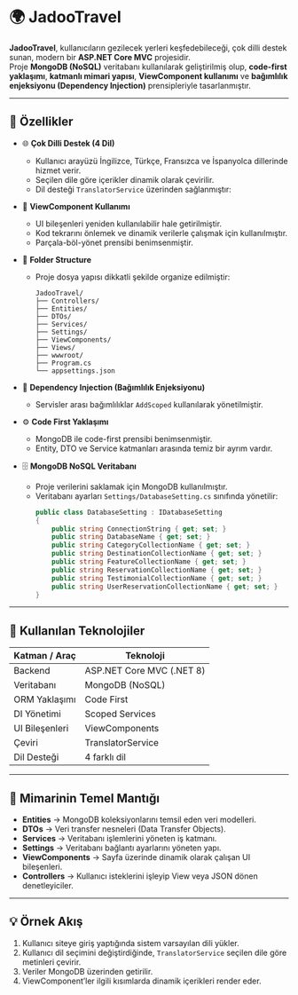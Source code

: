 ﻿# 🌍 JadooTravel

**JadooTravel**, kullanıcıların gezilecek yerleri keşfedebileceği, çok dilli destek sunan, modern bir **ASP.NET Core MVC** projesidir.  
Proje **MongoDB (NoSQL)** veritabanı kullanılarak geliştirilmiş olup, **code-first yaklaşımı**, **katmanlı mimari yapısı**, **ViewComponent kullanımı** ve **bağımlılık enjeksiyonu (Dependency Injection)** prensipleriyle tasarlanmıştır.

---

## 🚀 Özellikler

- 🌐 **Çok Dilli Destek (4 Dil)**
  - Kullanıcı arayüzü İngilizce, Türkçe, Fransızca ve İspanyolca dillerinde hizmet verir.
  - Seçilen dile göre içerikler dinamik olarak çevirilir.
  - Dil desteği `TranslatorService` üzerinden sağlanmıştır:
  

- 🧩 **ViewComponent Kullanımı**
  - UI bileşenleri yeniden kullanılabilir hale getirilmiştir.
  - Kod tekrarını önlemek ve dinamik verilerle çalışmak için kullanılmıştır.
  - Parçala-böl-yönet prensibi benimsenmiştir.

- 🧱 **Folder Structure**
  - Proje dosya yapısı dikkatli şekilde organize edilmiştir:
    ```
    JadooTravel/
    ├── Controllers/
    ├── Entities/
    ├── DTOs/
    ├── Services/
    ├── Settings/
    ├── ViewComponents/
    ├── Views/
    ├── wwwroot/
    ├── Program.cs
    └── appsettings.json
    ```

- 🧠 **Dependency Injection (Bağımlılık Enjeksiyonu)**
  - Servisler arası bağımlılıklar `AddScoped` kullanılarak yönetilmiştir.
  

- ⚙️ **Code First Yaklaşımı**
  - MongoDB ile code-first prensibi benimsenmiştir.
  - Entity, DTO ve Service katmanları arasında temiz bir ayrım vardır.

- 🗄️ **MongoDB NoSQL Veritabanı**
  - Proje verilerini saklamak için MongoDB kullanılmıştır.
  - Veritabanı ayarları `Settings/DatabaseSetting.cs` sınıfında yönetilir:
    ```csharp
    public class DatabaseSetting : IDatabaseSetting
    {
        public string ConnectionString { get; set; }
        public string DatabaseName { get; set; }
        public string CategoryCollectionName { get; set; }
        public string DestinationCollectionName { get; set; }
        public string FeatureCollectionName { get; set; }
        public string ReservationCollectionName { get; set; }
        public string TestimonialCollectionName { get; set; }
        public string UserReservationCollectionName { get; set; }
    }
    ```

---

## 🧩 Kullanılan Teknolojiler

| Katman / Araç | Teknoloji |
|----------------|------------|
| Backend | ASP.NET Core MVC (.NET 8) |
| Veritabanı | MongoDB (NoSQL) |
| ORM Yaklaşımı | Code First |
| DI Yönetimi | Scoped Services |
| UI Bileşenleri | ViewComponents |
| Çeviri | TranslatorService |
| Dil Desteği | 4 farklı dil |

---

## 🧠 Mimarinin Temel Mantığı

- **Entities** → MongoDB koleksiyonlarını temsil eden veri modelleri.  
- **DTOs** → Veri transfer nesneleri (Data Transfer Objects).  
- **Services** → Veritabanı işlemlerini yöneten iş katmanı.  
- **Settings** → Veritabanı bağlantı ayarlarını yöneten yapı.  
- **ViewComponents** → Sayfa üzerinde dinamik olarak çalışan UI bileşenleri.  
- **Controllers** → Kullanıcı isteklerini işleyip View veya JSON dönen denetleyiciler.  

---

## 💡 Örnek Akış

1. Kullanıcı siteye giriş yaptığında sistem varsayılan dili yükler.  
2. Kullanıcı dil seçimini değiştirdiğinde, `TranslatorService` seçilen dile göre metinleri çevirir.  
3. Veriler MongoDB üzerinden getirilir.  
4. ViewComponent’ler ilgili kısımlarda dinamik içerikleri render eder.  

